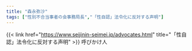 ```yaml
---
title: "森永弥沙"
tags: ["性別不合当事者の会事務局長","「性自認」法令化に反対する声明"]
---
```


{{< link href="https://www.seijinin-seimei.jp/advocates.html" title="「性自認」法令化に反対する声明" >}} 呼びかけ人